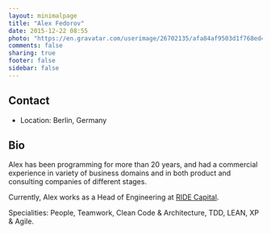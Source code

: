 ```yaml
---
layout: minimalpage
title: "Alex Fedorov"
date: 2015-12-22 08:55
photo: "https://en.gravatar.com/userimage/26702135/afa84af9503d1f768ed43820a0674e73.jpg?size=1000"
comments: false
sharing: true
footer: false
sidebar: false
---
```


## Contact

* Location: Berlin, Germany

<p class="terminator"></p>

## Bio

Alex has been programming for more than 20 years, and had a commercial experience in variety of business domains and in both product and consulting companies of different stages.

Currently, Alex works as a Head of Engineering at [RIDE Capital](https://www.ride.capital).

Specialities: People, Teamwork, Clean Code & Architecture, TDD, LEAN, XP & Agile.
